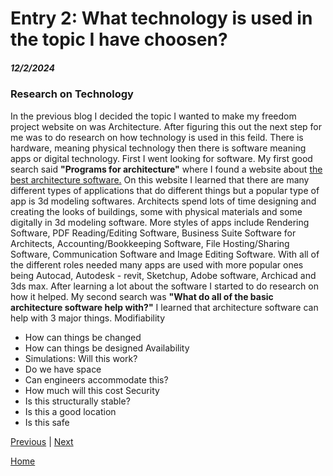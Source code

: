 # Entry 2: What technology is used in the topic I have choosen?
##### 12/2/2024

### Research on Technology
In the previous blog I decided the topic I wanted to make my freedom project website on was Architecture. After figuring this out the next step for me was to do research on how technology is used in this feild. There is hardware, meaning physical technology then there is software meaning apps or digital technology. First I went looking for software. My first good search said **"Programs for architecture"** where I found a website about [the best architecture software.](https://monograph.com/blog/best-architecture-software) On this website I learned that there are many different types of applications that do different things but a popular type of app is 3d modeling softwares. Architects spend lots of time designing and creating the looks of buildings, some with physical materials and some digitally in 3d modeling software. More styles of apps include Rendering Software, PDF Reading/Editing Software, Business Suite Software for Architects, Accounting/Bookkeeping Software, File Hosting/Sharing Software, Communication Software and Image Editing Software. With all of the different roles needed many apps are used with more popular ones being Autocad, Autodesk - revit, Sketchup, Adobe software, Archicad and 3ds max. After learning a lot about the software I started to do research on how it helped. My second search was **"What do all of the basic architecture software help with?"** I learned that architecture software can help with 3 major things. 
Modifiability
* How can things be changed
* How can things be designed
Availability
* Simulations: Will this work?
* Do we have space
* Can engineers accommodate this?
* How much will this cost
Security
* Is this structurally stable?
* Is this a good location
* Is this safe





[Previous](entry01.md) | [Next](entry03.md)

[Home](../README.md)
